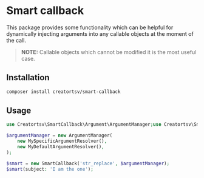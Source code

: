 # Smart callback

This package provides some functionality which can be helpful for dynamically injecting arguments into any callable objects at the moment of the call.

> **NOTE:** Callable objects which cannot be modified it is the most useful case.

## Installation
```bash
composer install creatortsv/smart-callback
```

## Usage

```php
use Creatortsv\SmartCallback\Argument\ArgumentManager;use Creatortsv\SmartCallback\NamedSmartCallback;use Creatortsv\SmartCallback\SmartCallback;

$argumentManager = new ArgumentManager(
    new MySpecificArgumentResolver(),
    new MyDefaultArgumentResolver(),
);

$smart = new SmartCallback('str_replace', $argumentManager);
$smart(subject: 'I am the one');
```
